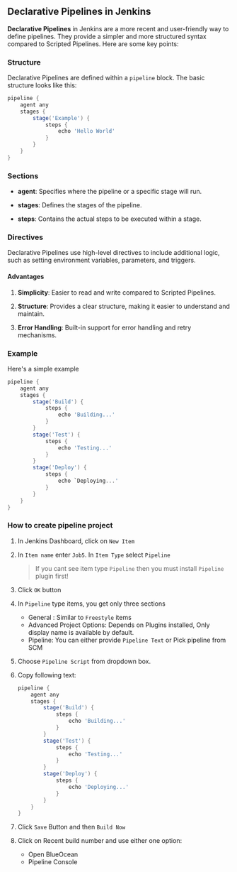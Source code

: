 ## Declarative Pipelines in Jenkins

**Declarative Pipelines** in Jenkins are a more recent and user-friendly way to define pipelines. They provide a simpler and more structured syntax compared to Scripted Pipelines. Here are some key points:

### Structure
Declarative Pipelines are defined within a `pipeline` block. The basic structure looks like this:

```groovy
pipeline {
    agent any
    stages {
        stage('Example') {
            steps {
                echo 'Hello World'
            }
        }
    }
}
```

### Sections

-  **agent**: Specifies where the pipeline or a specific stage will run.

-  **stages**: Defines the stages of the pipeline.

-  **steps**: Contains the actual steps to be executed within a stage.

### Directives

Declarative Pipelines use high-level directives to include additional logic, such as setting environment variables, parameters, and triggers.

#### Advantages

1.  **Simplicity**: Easier to read and write compared to Scripted Pipelines.

1.  **Structure**: Provides a clear structure, making it easier to understand and maintain.

1.  **Error Handling**: Built-in support for error handling and retry mechanisms.

### Example

Here's a simple example

```groovy
pipeline {
    agent any
    stages {
        stage('Build') {
            steps {
                echo 'Building...'
            }
        }
        stage('Test') {
            steps {
                echo 'Testing...'
            }
        }
        stage('Deploy') {
            steps {
                echo `Deploying...'
            }
        }
    }
}
```

### How to create pipeline project 

1.  In Jenkins Dashboard, click on `New Item`
1.  In `Item name` enter `Job5`. In `Item Type` select `Pipeline`

    > If you cant see item type `Pipeline` then you must install `Pipeline` plugin first!

1.  Click `OK` button
1.  In `Pipeline` type items, you get only three sections

    - General : Similar to `Freestyle` items
    - Advanced Project Options: Depends on Plugins installed, Only display name is available by default.
    - Pipeline: You can either provide `Pipeline Text` or Pick pipeline from SCM

1.  Choose `Pipeline Script` from dropdown box.
1.  Copy following text:

    ```groovy
    pipeline {
        agent any
        stages {
            stage('Build') {
                steps {
                    echo 'Building...'
                }
            }
            stage('Test') {
                steps {
                    echo 'Testing...'
                }
            }
            stage('Deploy') {
                steps {
                    echo 'Deploying...'
                }
            }
        }
    }
    ```

1.  Click `Save` Button and then `Build Now`
1.  Click on Recent build number and use either one option:

    - Open BlueOcean
    - Pipeline Console
